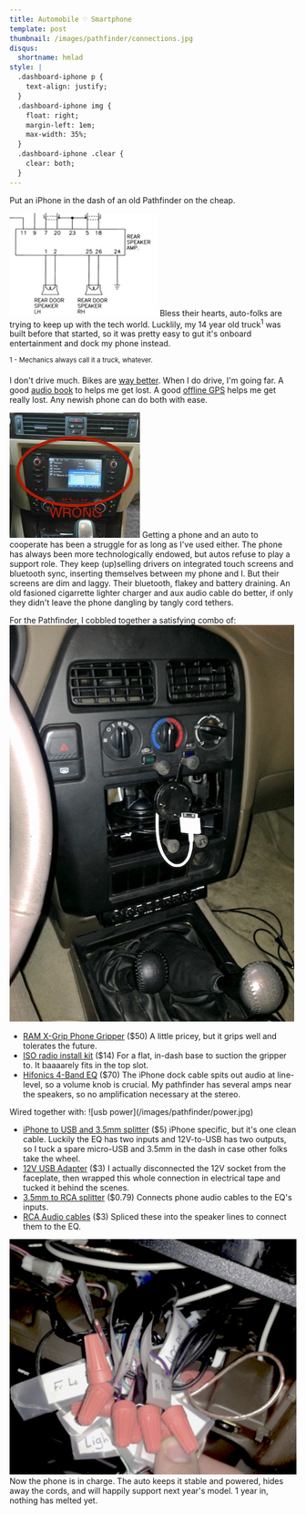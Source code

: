 ```yaml
---
title: Automobile ♡ Smartphone
template: post
thumbnail: /images/pathfinder/connections.jpg
disqus:
  shortname: hmlad
style: |
  .dashboard-iphone p {
    text-align: justify;
  }
  .dashboard-iphone img {
    float: right;
    margin-left: 1em;
    max-width: 35%;
  }
  .dashboard-iphone .clear {
    clear: both;
  }
---
```

Put an iPhone in the dash of an old Pathfinder on the cheap.

![Audio wiring diagram](/images/pathfinder/audio_schematic.thumb.jpg)
Bless their hearts, auto-folks are trying to keep up with the tech world.  Lucklily, my 14 year old truck<sup>1</sup> was built before that started, so it was pretty easy to gut it's onboard entertainment and dock my phone instead.

<sup>1 - Mechanics always call it a truck, whatever.</sup>

<!-- more -->

I don't drive much.  Bikes are [way better](http://www.mrmoneymustache.com/2013/06/13/bicycling-the-safest-form-of-transportation/).  When I do drive, I'm going far.  A good [audio book](http://www.goodreads.com/hurrymaplelad) to helps me get lost.  A good [offline GPS](https://itunes.apple.com/us/app/pocket-earth-offline-maps/id481679745?mt=8) helps me get really lost.  Any newish phone can do both with ease.

![wrong](/images/pathfinder/wrong.jpg)
Getting a phone and an auto to cooperate has been a struggle for as long as I've used either.  The phone has always been more technologically endowed, but autos refuse to play a support role.  They keep (up)selling drivers on integrated touch screens and bluetooth sync, inserting themselves between my phone and I. But their screens are dim and laggy.  Their bluetooth, flakey and battery draining.  An old fasioned cigarrette lighter charger and aux audio cable do better, if only they didn't leave the phone dangling by
tangly cord tethers.

For the Pathfinder, I cobbled together a satisfying combo of:
![finished](/images/pathfinder/finished.jpg)

- [RAM X-Grip Phone Gripper](http://amzn.com/B0066BWMNU) ($50) A little pricey, but it grips well and tolerates the future.
- [ISO radio install kit](http://amzn.com/B0002BEV84) ($14) For a flat, in-dash base to suction the gripper to.  It baaaarely fits in the top slot.
- [Hifonics 4-Band EQ](http://amzn.com/B0014JHVHQ) ($70) The iPhone dock cable spits out audio at line-level, so a volume knob is crucial.  My pathfinder has several amps near the speakers, so no amplification necessary at the stereo.

<div class="clear"/>
Wired together with:
![usb power](/images/pathfinder/power.jpg)

- [iPhone to USB and 3.5mm splitter](http://amzn.com/B00B7T0J9U) ($5) iPhone specific, but it's one clean cable.  Luckily the EQ has two inputs and 12V-to-USB has two outputs, so I tuck a spare micro-USB and 3.5mm in the dash in case other folks take the wheel.
- [12V USB Adapter](http://amzn.com/B0042B9U8Q) ($3) I actually disconnected the 12V socket from the faceplate, then wrapped this whole connection in electrical tape and tucked it behind the scenes.
- [3.5mm to RCA splitter](http://amzn.com/B000I23TTE) ($0.79) Connects phone audio cables to the EQ's inputs.
- [RCA Audio cables](http://amzn.com/B000UZ66YO) ($3) Spliced these into the speaker lines to connect them to the EQ.

![wiring connections](/images/pathfinder/connections.jpg)
Now the phone is in charge.  The auto keeps it stable and powered, hides away the cords, and will happily support next year's model.  1 year in, nothing has melted yet.
<div class="clear"/>

